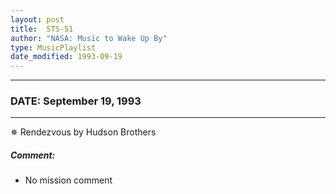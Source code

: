 ```yaml
---
layout: post
title:  STS-51
author: "NASA: Music to Wake Up By"
type: MusicPlaylist
date_modified: 1993-09-19
---
```


----
### DATE: September 19, 1993
----
✵ Rendezvous by Hudson Brothers

##### Comment:
* No mission comment

